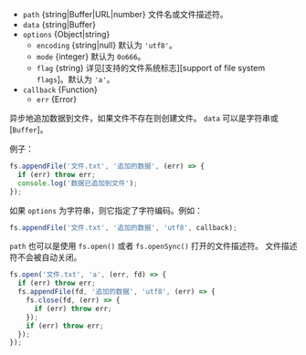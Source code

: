 <!-- YAML
added: v0.6.7
changes:
  - version: v10.0.0
    pr-url: https://github.com/nodejs/node/pull/12562
    description: The `callback` parameter is no longer optional. Not passing
                 it will throw a `TypeError` at runtime.
  - version: v7.0.0
    pr-url: https://github.com/nodejs/node/pull/7897
    description: The `callback` parameter is no longer optional. Not passing
                 it will emit a deprecation warning with id DEP0013.
  - version: v7.0.0
    pr-url: https://github.com/nodejs/node/pull/7831
    description: The passed `options` object will never be modified.
  - version: v5.0.0
    pr-url: https://github.com/nodejs/node/pull/3163
    description: The `file` parameter can be a file descriptor now.
-->

* `path` {string|Buffer|URL|number} 文件名或文件描述符。
* `data` {string|Buffer}
* `options` {Object|string}
  * `encoding` {string|null} 默认为 `'utf8'`。
  * `mode` {integer} 默认为 `0o666`。
  * `flag` {string} 详见[支持的文件系统标志][support of file system `flags`]。默认为 `'a'`。
* `callback` {Function}
  * `err` {Error}

异步地追加数据到文件，如果文件不存在则创建文件。
`data` 可以是字符串或 [`Buffer`]。

例子：

```js
fs.appendFile('文件.txt', '追加的数据', (err) => {
  if (err) throw err;
  console.log('数据已追加到文件');
});
```

如果 `options` 为字符串，则它指定了字符编码。例如：

```js
fs.appendFile('文件.txt', '追加的数据', 'utf8', callback);
```

`path` 也可以是使用 `fs.open()` 或者 `fs.openSync()` 打开的文件描述符。
文件描述符不会被自动关闭。

```js
fs.open('文件.txt', 'a', (err, fd) => {
  if (err) throw err;
  fs.appendFile(fd, '追加的数据', 'utf8', (err) => {
    fs.close(fd, (err) => {
      if (err) throw err;
    });
    if (err) throw err;
  });
});
```


